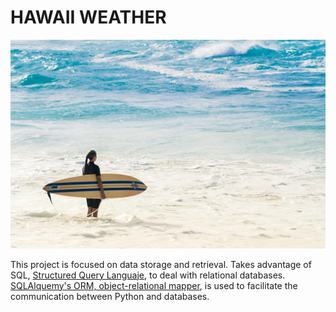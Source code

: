 # HAWAII WEATHER

![](Images/1024px-Sunset_Beach_Surfer.png)

This project is focused on data storage and retrieval. Takes advantage of SQL, [Structured Query Languaje](https://en.wikipedia.org/wiki/SQL), to deal with relational databases. [SQLAlquemy's ORM, object-relational mapper](https://www.sqlalchemy.org/), is used to facilitate the communication between Python and databases. 

